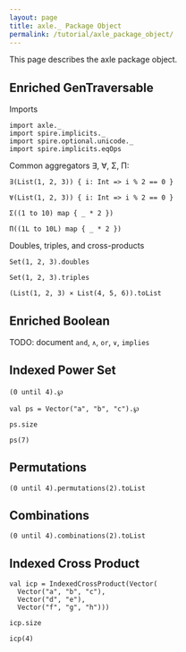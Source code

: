 ```yaml
---
layout: page
title: axle._ Package Object
permalink: /tutorial/axle_package_object/
---
```


This page describes the axle package object.

## Enriched GenTraversable

Imports

```tut:silent
import axle._
import spire.implicits._
import spire.optional.unicode._
import spire.implicits.eqOps
```

Common aggregators ∃, ∀, Σ, Π:

```tut:book
∃(List(1, 2, 3)) { i: Int => i % 2 == 0 }

∀(List(1, 2, 3)) { i: Int => i % 2 == 0 }

Σ((1 to 10) map { _ * 2 })

Π((1L to 10L) map { _ * 2 })
```

Doubles, triples, and cross-products

```tut:book
Set(1, 2, 3).doubles

Set(1, 2, 3).triples

(List(1, 2, 3) ⨯ List(4, 5, 6)).toList
```

## Enriched Boolean

TODO: document `and`, `∧`, `or`, `∨`, `implies`

## Indexed Power Set

```tut:book
(0 until 4).℘

val ps = Vector("a", "b", "c").℘

ps.size

ps(7)
```

## Permutations

```tut:book
(0 until 4).permutations(2).toList
```

## Combinations

```tut:book
(0 until 4).combinations(2).toList
```

## Indexed Cross Product

```tut:book
val icp = IndexedCrossProduct(Vector(
  Vector("a", "b", "c"),
  Vector("d", "e"),
  Vector("f", "g", "h")))

icp.size

icp(4)
```
